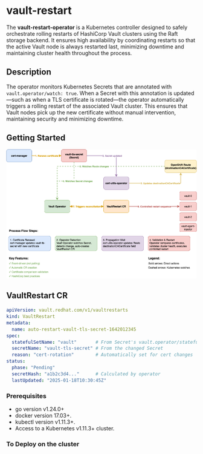 # vault-restart

The **vault-restart-operator** is a Kubernetes controller designed to
safely orchestrate rolling restarts of HashiCorp Vault clusters using
the Raft storage backend. It ensures high availability by coordinating
restarts so that the active Vault node is always restarted last,
minimizing downtime and maintaining cluster health throughout the process.

## Description

The operator monitors Kubernetes Secrets that are annotated with `vault.operator/watch: true`. When a Secret with this annotation is updated—such as when a TLS certificate is rotated—the operator automatically triggers a rolling restart of the associated Vault cluster. This ensures that Vault nodes pick up the new certificate without manual intervention, maintaining security and minimizing downtime.

## Getting Started

![operator-workflow](media/vault-operator-workflow.png)

## VaultRestart CR

```yaml
apiVersion: vault.redhat.com/v1/vaultrestarts
kind: VaultRestart
metadata:
  name: auto-restart-vault-tls-secret-1642012345
spec:
  statefulSetName: "vault"       # From Secret's vault.operator/statefulset label
  secretName: "vault-tls-secret" # From the changed Secret
  reason: "cert-rotation"        # Automatically set for cert changes
status:
  phase: "Pending"
  secretHash: "a1b2c3d4..."      # Calculated by operator
  lastUpdated: "2025-01-18T10:30:45Z"
```

### Prerequisites

- go version v1.24.0+
- docker version 17.03+.
- kubectl version v1.11.3+.
- Access to a Kubernetes v1.11.3+ cluster.

### To Deploy on the cluster
